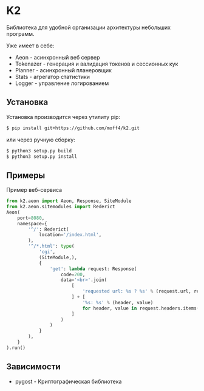 # K2

Библиотека для удобной организации архитектуры небольших программ.  

Уже имеет в себе:  
- Aeon - асинхронный веб сервер  
- Tokenazer - генерация и валидация токенов и сессионных кук  
- Planner - асинхронный планеровщик  
- Stats - агрегатор статистики  
- Logger - управление логированием  

## Установка

Установка производится через утилиту pip:  
```bash
$ pip install git+https://github.com/moff4/k2.git  
```  
или через ручную сборку:  
```bash
$ python3 setup.py build  
$ python3 setup.py install  
```

## Примеры

Пример веб-сервиса
```python
from k2.aeon import Aeon, Response, SiteModule
from k2.aeon.sitemodules import Rederict
Aeon(
    port=8080,
    namespace={
        '^/': Rederict(
            location='/index.html',
        ),
        '^/*.html': type(
            'cgi',
            (SiteModule,),
            {
                'get': lambda request: Response(
                    code=200,
                    data='<br>'.join(
                        [
                            'requested url: %s ? %s' % (request.url, request.args),
                        ] + [
                            '%s: %s' % (header, value)
                            for header, value in request.headers.items()
                        ]
                    )
                )
            }
        ),
    }
).run()
```

## Зависимости  
* pygost - Криптографическая библиотека  
